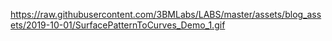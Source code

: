 https://raw.githubusercontent.com/3BMLabs/LABS/master/assets/blog_assets/2019-10-01/SurfacePatternToCurves_Demo_1.gif
